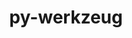 ---
title: "py-werkzeug"
layout: cache
categories: [package, develop-2024-11-24]
meta: {"versions": ["3.0.4"], "compilers": ["apple-clang@=15.0.0", "gcc@=11.4.0", "gcc@=13.2.0"], "oss": ["ubuntu22.04", "ubuntu24.04", "ventura"], "platforms": ["darwin", "linux"], "targets": ["aarch64", "neoverse_v1", "x86_64_v3"], "stacks": ["e4s", "e4s-neoverse_v1", "ml-darwin-aarch64-mps", "ml-linux-aarch64-cpu", "ml-linux-aarch64-cuda", "ml-linux-x86_64-cpu", "ml-linux-x86_64-cuda", "ml-linux-x86_64-rocm", "root"], "num_specs": 10, "num_specs_by_stack": {"ml-darwin-aarch64-mps": 2, "root": 10, "e4s-neoverse_v1": 1, "e4s": 1, "ml-linux-aarch64-cuda": 3, "ml-linux-aarch64-cpu": 3, "ml-linux-x86_64-cuda": 3, "ml-linux-x86_64-rocm": 3, "ml-linux-x86_64-cpu": 3}}
spec_details: [{"hash": "o37f6hi3owi26n6wvl4xeu3ftaegn3rx", "compiler": "apple-clang@=15.0.0", "versions": ["3.0.4"], "os": "ventura", "platform": "darwin", "target": "aarch64", "variants": ["build_system=python_pip"], "stacks": ["ml-darwin-aarch64-mps", "root"], "size": "-", "tarball": "https://binaries.spack.io/develop-2024-11-24/build_cache/darwin-ventura-aarch64/apple-clang-15.0.0/py-werkzeug-3.0.4/darwin-ventura-aarch64-apple-clang-15.0.0-py-werkzeug-3.0.4-o37f6hi3owi26n6wvl4xeu3ftaegn3rx.spack"}, {"hash": "ymnlxnvqcwdf6rs57ahzverypzga5p3f", "compiler": "apple-clang@=15.0.0", "versions": ["3.0.4"], "os": "ventura", "platform": "darwin", "target": "aarch64", "variants": ["build_system=python_pip"], "stacks": ["ml-darwin-aarch64-mps", "root"], "size": "-", "tarball": "https://binaries.spack.io/develop-2024-11-24/build_cache/darwin-ventura-aarch64/apple-clang-15.0.0/py-werkzeug-3.0.4/darwin-ventura-aarch64-apple-clang-15.0.0-py-werkzeug-3.0.4-ymnlxnvqcwdf6rs57ahzverypzga5p3f.spack"}, {"hash": "wdbqn44sm7aeas2rf5bmjjznyer57jvc", "compiler": "gcc@=11.4.0", "versions": ["3.0.4"], "os": "ubuntu22.04", "platform": "linux", "target": "neoverse_v1", "variants": ["build_system=python_pip"], "stacks": ["e4s-neoverse_v1", "root"], "size": "-", "tarball": "https://binaries.spack.io/develop-2024-11-24/build_cache/linux-ubuntu22.04-neoverse_v1/gcc-11.4.0/py-werkzeug-3.0.4/linux-ubuntu22.04-neoverse_v1-gcc-11.4.0-py-werkzeug-3.0.4-wdbqn44sm7aeas2rf5bmjjznyer57jvc.spack"}, {"hash": "y3kt2mvcum5bz2t4uuqdvj7sie3m4aye", "compiler": "gcc@=11.4.0", "versions": ["3.0.4"], "os": "ubuntu22.04", "platform": "linux", "target": "x86_64_v3", "variants": ["build_system=python_pip"], "stacks": ["e4s", "root"], "size": "-", "tarball": "https://binaries.spack.io/develop-2024-11-24/build_cache/linux-ubuntu22.04-x86_64_v3/gcc-11.4.0/py-werkzeug-3.0.4/linux-ubuntu22.04-x86_64_v3-gcc-11.4.0-py-werkzeug-3.0.4-y3kt2mvcum5bz2t4uuqdvj7sie3m4aye.spack"}, {"hash": "khhnvui2al2mtsc4mija256glvopwizh", "compiler": "gcc@=13.2.0", "versions": ["3.0.4"], "os": "ubuntu24.04", "platform": "linux", "target": "aarch64", "variants": ["build_system=python_pip"], "stacks": ["ml-linux-aarch64-cuda", "root", "ml-linux-aarch64-cpu"], "size": "-", "tarball": "https://binaries.spack.io/develop-2024-11-24/build_cache/linux-ubuntu24.04-aarch64/gcc-13.2.0/py-werkzeug-3.0.4/linux-ubuntu24.04-aarch64-gcc-13.2.0-py-werkzeug-3.0.4-khhnvui2al2mtsc4mija256glvopwizh.spack"}, {"hash": "zzndj4f3cmgph45myxi366xspcpco2ma", "compiler": "gcc@=13.2.0", "versions": ["3.0.4"], "os": "ubuntu24.04", "platform": "linux", "target": "aarch64", "variants": ["build_system=python_pip"], "stacks": ["ml-linux-aarch64-cuda", "root", "ml-linux-aarch64-cpu"], "size": "-", "tarball": "https://binaries.spack.io/develop-2024-11-24/build_cache/linux-ubuntu24.04-aarch64/gcc-13.2.0/py-werkzeug-3.0.4/linux-ubuntu24.04-aarch64-gcc-13.2.0-py-werkzeug-3.0.4-zzndj4f3cmgph45myxi366xspcpco2ma.spack"}, {"hash": "jk7huouu6p7lw6ng6bqshszglzv2myjz", "compiler": "gcc@=13.2.0", "versions": ["3.0.4"], "os": "ubuntu24.04", "platform": "linux", "target": "aarch64", "variants": ["build_system=python_pip"], "stacks": ["ml-linux-aarch64-cuda", "root", "ml-linux-aarch64-cpu"], "size": "-", "tarball": "https://binaries.spack.io/develop-2024-11-24/build_cache/linux-ubuntu24.04-aarch64/gcc-13.2.0/py-werkzeug-3.0.4/linux-ubuntu24.04-aarch64-gcc-13.2.0-py-werkzeug-3.0.4-jk7huouu6p7lw6ng6bqshszglzv2myjz.spack"}, {"hash": "rlm2cjnzknb7bjyi5fvctyntuttw4arm", "compiler": "gcc@=13.2.0", "versions": ["3.0.4"], "os": "ubuntu24.04", "platform": "linux", "target": "x86_64_v3", "variants": ["build_system=python_pip"], "stacks": ["ml-linux-x86_64-cuda", "ml-linux-x86_64-rocm", "root", "ml-linux-x86_64-cpu"], "size": "-", "tarball": "https://binaries.spack.io/develop-2024-11-24/build_cache/linux-ubuntu24.04-x86_64_v3/gcc-13.2.0/py-werkzeug-3.0.4/linux-ubuntu24.04-x86_64_v3-gcc-13.2.0-py-werkzeug-3.0.4-rlm2cjnzknb7bjyi5fvctyntuttw4arm.spack"}, {"hash": "3ncodayxylt5ndz7neyqr2pz32ufvsvf", "compiler": "gcc@=13.2.0", "versions": ["3.0.4"], "os": "ubuntu24.04", "platform": "linux", "target": "x86_64_v3", "variants": ["build_system=python_pip"], "stacks": ["ml-linux-x86_64-cuda", "ml-linux-x86_64-rocm", "root", "ml-linux-x86_64-cpu"], "size": "-", "tarball": "https://binaries.spack.io/develop-2024-11-24/build_cache/linux-ubuntu24.04-x86_64_v3/gcc-13.2.0/py-werkzeug-3.0.4/linux-ubuntu24.04-x86_64_v3-gcc-13.2.0-py-werkzeug-3.0.4-3ncodayxylt5ndz7neyqr2pz32ufvsvf.spack"}, {"hash": "cg7uwt22kmrtnhwzoctkyso3xuzejasw", "compiler": "gcc@=13.2.0", "versions": ["3.0.4"], "os": "ubuntu24.04", "platform": "linux", "target": "x86_64_v3", "variants": ["build_system=python_pip"], "stacks": ["ml-linux-x86_64-cuda", "ml-linux-x86_64-rocm", "root", "ml-linux-x86_64-cpu"], "size": "-", "tarball": "https://binaries.spack.io/develop-2024-11-24/build_cache/linux-ubuntu24.04-x86_64_v3/gcc-13.2.0/py-werkzeug-3.0.4/linux-ubuntu24.04-x86_64_v3-gcc-13.2.0-py-werkzeug-3.0.4-cg7uwt22kmrtnhwzoctkyso3xuzejasw.spack"}]
---